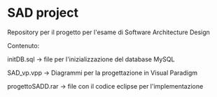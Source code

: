 # SAD project
Repository per il progetto per l'esame di Software Architecture Design

Contenuto:

initDB.sql  -> file per l'inizializzazione del database MySQL

SAD_vp.vpp  -> Diagrammi per la progettazione in Visual Paradigm

progettoSADD.rar  -> file con il codice eclipse per l'implementazione
